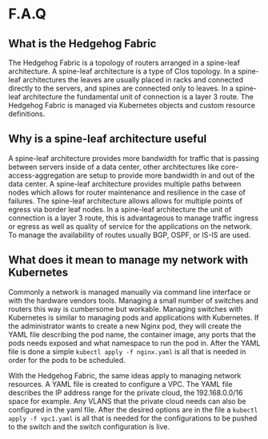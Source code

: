 # F.A.Q

## What is the Hedgehog Fabric
The Hedgehog Fabric is a topology of routers arranged in a spine-leaf architecture. A spine-leaf architecture is a type of Clos topology. In a spine-leaf architectures the leaves are usually placed in racks and connected directly to the servers, and spines are connected only to leaves. In a spine-leaf architecture the fundamental unit of connection is a layer 3 route. The Hedgehog Fabric is managed via Kubernetes objects and custom resource definitions.

## Why is a spine-leaf architecture useful
A spine-leaf architecture provides more bandwidth for traffic that is passing between servers inside of a data center, other architectures like core-access-aggregation are setup to provide more bandwidth in and out of the data center. A spine-leaf architecture provides multiple paths between nodes which allows for router maintenance and resilience in the case of failures. The spine-leaf architecture allows allows for multiple points of egress via border leaf nodes. In a spine-leaf architecture the unit of connection is a layer 3 route, this is advantageous to manage traffic ingress or egress as well as quality of service for the applications on the network. To manage the availability of routes usually BGP, OSPF, or IS-IS are used.


## What does it mean to manage my network with Kubernetes

Commonly a network is managed manually via command line interface or with the hardware vendors tools. Managing a small number of switches and routers this way is cumbersome but workable. Managing switches with Kubernetes is similar to managing pods and applications with Kubernetes. If the administrator wants to create a new Nginx pod, they will create the YAML file describing the pod name, the container image, any ports that the pods needs exposed and what namespace to run the pod in. After the YAML file is done a simple `kubectl apply -f nginx.yaml` is all that is needed in order for the pods to be scheduled. 

With the Hedgehog Fabric, the same ideas apply to managing network resources. A YAML file is created to configure a VPC. The YAML file describes the IP address range for the private cloud, the 192.168.0.0/16 space for example. Any VLANS that the private cloud needs can also be configured in the yaml file. After the desired options are in the file a `kubectl apply -f vpc1.yaml` is all that is needed for the configurations to be pushed to the switch and the switch configuration is live.



